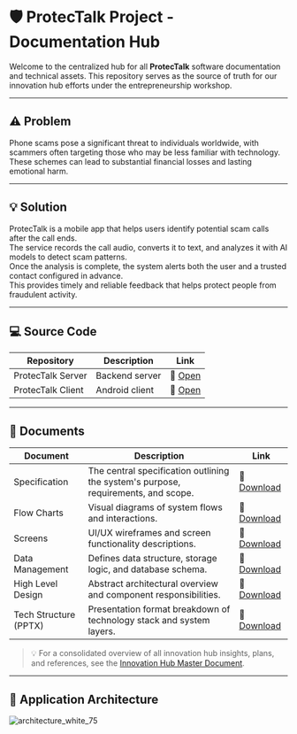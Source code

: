 # 🛡️ ProtecTalk Project - Documentation Hub

Welcome to the centralized hub for all **ProtecTalk** software documentation and technical assets. This repository serves as the source of truth for our innovation hub efforts under the entrepreneurship workshop.

---

## ⚠️ Problem
Phone scams pose a significant threat to individuals worldwide, with scammers often targeting those who may be less familiar with technology.
These schemes can lead to substantial financial losses and lasting emotional harm.

---

## 💡 Solution
ProtecTalk is a mobile app that helps users identify potential scam calls after the call ends.  
The service records the call audio, converts it to text, and analyzes it with AI models to detect scam patterns.  
Once the analysis is complete, the system alerts both the user and a trusted contact configured in advance.  
This provides timely and reliable feedback that helps protect people from fraudulent activity.

---

## 💻 Source Code

| Repository | Description | Link |
|------------|-------------|------|
| ProtecTalk Server | Backend server | 🔗 [Open](https://github.com/AlonBletter/protectalk-server) |
| ProtecTalk Client | Android client | 🔗 [Open](https://github.com/AlonBletter/protectalk-client) |

---

## 📄 Documents

| Document | Description | Link |
|---------|-------------|------|
| Specification | The central specification outlining the system's purpose, requirements, and scope. | 🔗 [Download](Software%20Documents/ProtecTalk%20-%20Specification%20Document.docx) |
| Flow Charts | Visual diagrams of system flows and interactions. | 🔗 [Download](Software%20Documents/ProtecTalk%20-%20Flow%20Charts.docx) |
| Screens | UI/UX wireframes and screen functionality descriptions. | 🔗 [Download](Software%20Documents/ProtecTalk%20-%20Screens%20Document.docx) |
| Data Management | Defines data structure, storage logic, and database schema. | 🔗 [Download](Software%20Documents/ProtecTalk%20-%20Data%20Management.docx) |
| High Level Design | Abstract architectural overview and component responsibilities. | 🔗 [Download](Software%20Documents/ProtecTalk%20-%20High%20Level%20Design.docx) |
| Tech Structure (PPTX) | Presentation format breakdown of technology stack and system layers. | 🔗 [Download](Software%20Documents/ProtecTalk%20-%20Tech%20Structure.pptx) |

> 💡 For a consolidated overview of all innovation hub insights, plans, and references, see the [Innovation Hub Master Document](https://docs.google.com/document/d/1mW2q-NrUAWAoySqPZlQFH2TFIjNUH00t0NGWPTk3MFg/edit?usp=sharing).

---
## 🧩 Application Architecture

![architecture_white_75](https://github.com/user-attachments/assets/6e9a1b6a-039e-404e-bc31-1ed1dfbd8e4c)


